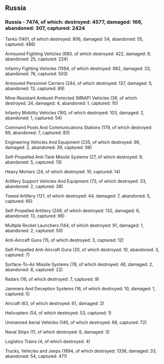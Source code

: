 
 
 ## Russia
 
 ### Russia - 7474, of which: destroyed: 4577, damaged: 166, abandoned: 307, captured: 2424

 

 

 Tanks (1401, of which destroyed: 806, damaged: 54, abandoned: 55, captured: 486)

 Armoured Fighting Vehicles (680, of which destroyed: 422, damaged: 9, abandoned: 25, captured: 224)

 Infantry Fighting Vehicles (1594, of which destroyed: 982, damaged: 33, abandoned: 76, captured: 503)

 Armoured Personnel Carriers (244, of which destroyed: 137, damaged: 5, abandoned: 13, captured: 89)

 Mine-Resistant Ambush Protected (MRAP) Vehicles (39, of which destroyed: 24, damaged: 4, abandoned: 1, captured: 10)

 Infantry Mobility Vehicles (160, of which destroyed: 103, damaged: 2, abandoned: 1, captured: 54)

 Command Posts And Communications Stations (179, of which destroyed: 89, abandoned: 7, captured: 83)

 Engineering Vehicles And Equipment (235, of which destroyed: 96, damaged: 2, abandoned: 39, captured: 98)

 Self-Propelled Anti-Tank Missile Systems (27, of which destroyed: 9, abandoned: 5, captured: 13)

 Heavy Mortars (24, of which destroyed: 10, captured: 14)

 Artillery Support Vehicles And Equipment (73, of which destroyed: 33, abandoned: 2, captured: 38)

 Towed Artillery (121, of which destroyed: 44, damaged: 7, abandoned: 5, captured: 65)

 Self-Propelled Artillery (249, of which destroyed: 132, damaged: 6, abandoned: 13, captured: 98)

 Multiple Rocket Launchers (144, of which destroyed: 91, damaged: 1, abandoned: 2, captured: 50)

 Anti-Aircraft Guns (15, of which destroyed: 3, captured: 12)

 Self-Propelled Anti-Aircraft Guns (20, of which destroyed: 10, abandoned: 3, captured: 7)

 Surface-To-Air Missile Systems (78, of which destroyed: 46, damaged: 2, abandoned: 8, captured: 22)

 Radars (16, of which destroyed: 7, captured: 9)

 Jammers And Deception Systems (16, of which destroyed: 10, damaged: 1, captured: 5)

 Aircraft (63, of which destroyed: 61, damaged: 2)

 Helicopters (54, of which destroyed: 53, captured: 1)

 Unmanned Aerial Vehicles (140, of which destroyed: 68, captured: 72)

 Naval Ships (11, of which destroyed: 8, damaged: 3)

 Logistics Trains (4, of which destroyed: 4)

 Trucks, Vehicles and Jeeps (1894, of which destroyed: 1336, damaged: 33, abandoned: 54, captured: 471)

